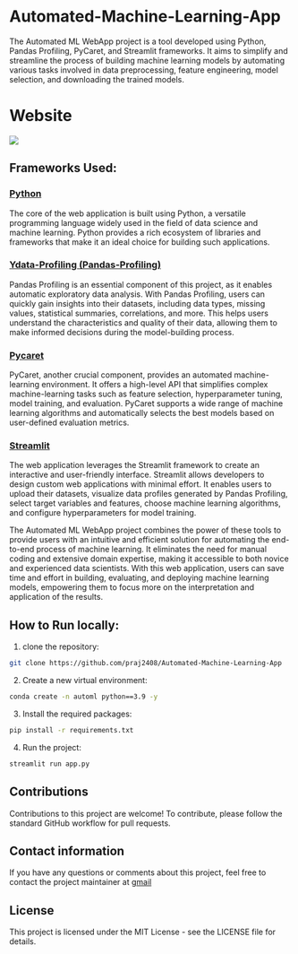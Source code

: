# Automated-Machine-Learning-App
The Automated ML WebApp project is a tool developed using Python, Pandas Profiling, PyCaret, and Streamlit frameworks. It aims to simplify and streamline the process of building machine learning models by automating various tasks involved in data preprocessing, feature engineering, model selection, and downloading the trained models.

# Website
![](https://github.com/praj2408/Automated-Machine-Learning-App/blob/main/docs/bandicam%202023-06-23%2016-47-03-898%20(1).gif)

## Frameworks Used:
### [Python](https://www.python.org/)
The core of the web application is built using Python, a versatile programming language widely used in the field of data science and machine learning. Python provides a rich ecosystem of libraries and frameworks that make it an ideal choice for building such applications.

### [Ydata-Profiling (Pandas-Profiling)](https://pypi.org/project/pandas-profiling/)
Pandas Profiling is an essential component of this project, as it enables automatic exploratory data analysis. With Pandas Profiling, users can quickly gain insights into their datasets, including data types, missing values, statistical summaries, correlations, and more. This helps users understand the characteristics and quality of their data, allowing them to make informed decisions during the model-building process.

### [Pycaret](https://pycaret.org/)
PyCaret, another crucial component, provides an automated machine-learning environment. It offers a high-level API that simplifies complex machine-learning tasks such as feature selection, hyperparameter tuning, model training, and evaluation. PyCaret supports a wide range of machine learning algorithms and automatically selects the best models based on user-defined evaluation metrics.

### [Streamlit](https://streamlit.io/)
The web application leverages the Streamlit framework to create an interactive and user-friendly interface. Streamlit allows developers to design custom web applications with minimal effort. It enables users to upload their datasets, visualize data profiles generated by Pandas Profiling, select target variables and features, choose machine learning algorithms, and configure hyperparameters for model training.

The Automated ML WebApp project combines the power of these tools to provide users with an intuitive and efficient solution for automating the end-to-end process of machine learning. It eliminates the need for manual coding and extensive domain expertise, making it accessible to both novice and experienced data scientists. With this web application, users can save time and effort in building, evaluating, and deploying machine learning models, empowering them to focus more on the interpretation and application of the results.

## How to Run locally:
1. clone the repository:
```bash
git clone https://github.com/praj2408/Automated-Machine-Learning-App
```
2. Create a new virtual environment:
```bash
conda create -n automl python==3.9 -y
```
3. Install the required packages:
```bash
pip install -r requirements.txt
```
4. Run the project:
```bash
streamlit run app.py
```

## Contributions
Contributions to this project are welcome! To contribute, please follow the standard GitHub workflow for pull requests.

## Contact information
If you have any questions or comments about this project, feel free to contact the project maintainer at [gmail](mailto:prajwalgbdr03@gmail.com)

## License
This project is licensed under the MIT License - see the LICENSE file for details.
